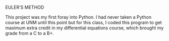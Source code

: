 EULER'S METHOD

This project was my first foray into Python. I had never taken a Python course at
UNM until this point but for this class, I coded this program to get maximum extra
credit in my differential equations course, which brought my grade from a C to a B+.